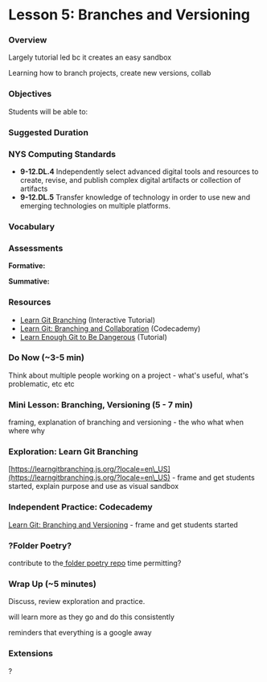# Lesson 5: Branches and Versioning

### Overview

Largely tutorial led bc it creates an easy sandbox

Learning how to branch projects, create new versions, collab

### Objectives

Students will be able to:

### Suggested Duration

### NYS Computing Standards

* **9-12.DL.4** Independently select advanced digital tools and resources to create, revise, and publish complex digital artifacts or collection of artifacts
* **9-12.DL.5** Transfer knowledge of technology in order to use new and emerging technologies on multiple platforms.

### Vocabulary

### Assessments

**Formative:**

**Summative:**

### Resources

* [Learn Git Branching](https://learngitbranching.js.org/?locale=en\_US) (Interactive Tutorial)
* [Learn Git: Branching and Collaboration](https://www.codecademy.com/learn/learn-git-branching-and-collaboration) (Codecademy)
* [Learn Enough Git to Be Dangerous](https://www.learnenough.com/git-tutorial) (Tutorial)

### Do Now (\~3-5 min)

Think about multiple people working on a project - what's useful, what's problematic, etc etc

### Mini Lesson: Branching, Versioning (5 - 7 min)

framing, explanation of branching and versioning - the who what when where why

### Exploration: Learn Git Branching

[https://learngitbranching.js.org/?locale=en\_US](https://learngitbranching.js.org/?locale=en\_US) - frame and get students started, explain purpose and use as visual sandbox[ ](https://learngitbranching.js.org/?locale=en\_US)

### Independent Practice: Codecademy

[Learn Git: Branching and Versioning](https://www.codecademy.com/learn/learn-git-branching-and-collaboration) - frame and get students started

### ?Folder Poetry?

contribute to the[ folder poetry repo](https://github.com/melaniehoff/folderpoetry) time permitting?

### Wrap Up (\~5 minutes)

Discuss, review exploration and practice.

will learn more as they go and do this consistently

reminders that everything is a google away

### Extensions

?

